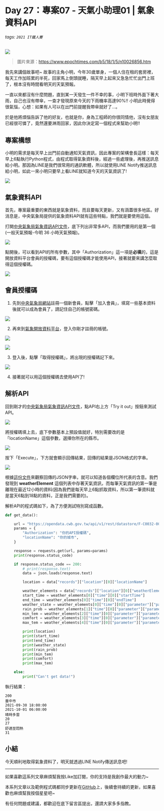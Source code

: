 # Day 27：專案07 - 天氣小助理01 | 氣象資料API

###### tags: `2021 IT鐵人賽`

![](https://i.imgur.com/Dti9MFE.png)
> 圖片來源：https://www.epochtimes.com/b5/18/1/5/n10026856.htm


我先來講個故事吧~ 故事的主角小明，今年30歲單身，一個人住在租的套房裡，每天工作加班累的半死，回家馬上倒頭就睡，隔天早上起來又急急忙忙出門上班了，根本沒有時間看明天的天氣預報。

一直以來都沒有什麼問題，直到某一天發生一件不幸的事，小明下班時外面下著大雨，自己也沒有帶傘，一查才發現原來今天的下雨機率高達90%!! 小明此時覺得很氣惱，心想：如果有人可以在出門前提醒我帶傘就好了...。

於是他將煩惱告訴了他的好友，也就是你，身為工程師的你很同情他，沒有女朋友已經很可憐了，竟然還要淋雨回家，因此你決定寫一個程式來幫助小明!!


## 專案構想

小明的需求是每天早上出門前自動通知天氣資訊，因此專案的架構會長這樣：每天早上6點執行Python程式，由程式取得氣象資料後，經過一些處理後，再推送訊息給小明。那因為LINE是我們很常用的通訊軟體，所以就使用LINE Notify推送訊息給小明，如此一來小明只要早上看LINE就知道今天的天氣資訊了!

![](https://i.imgur.com/FTxfhjZ.jpg)


## 氣象資料API

首先，專案最重要的東西就是氣象資料，而且要每天更新，又有涵蓋很多地區。好消息是，中央氣象局提供的氣象資料API就有這些特點，我們就是要使用這個。

打開[中央氣象局氣象資訊API文件](https://opendata.cwb.gov.tw/dist/opendata-swagger.html)，底下列出非常多API，而我們要用的是第一個(一般天氣預報-今明 36 小時天氣預報)。

![](https://i.imgur.com/bwh9Dqk.jpg)

點開後，可以看到API的所有參數，其中「Authorization」這一項是**必填**的，這是開放資料平台會員的授權碼，要有這個授權碼才能使用API，接著就要來講怎麼取得這個授權碼。

![](https://i.imgur.com/sZBMn4W.jpg)


## 會員授權碼

1. 先到[中央氣象局網站](https://www.cwb.gov.tw/V8/C/S/eservice/member.html)註冊一個新會員，點擊「加入會員」，填寫一些基本資料後就可以成為會員了，請記住自己的帳號密碼。

![](https://i.imgur.com/t9xYkpc.jpg)

2. 再來到[氣象開放資料平台](https://opendata.cwb.gov.tw/index)，登入你剛才註冊的帳號。

![](https://i.imgur.com/BMYvLyY.jpg)

![](https://i.imgur.com/jifI0HH.jpg)

3. 登入後，點擊「取得授權碼」，將出現的授權碼記下來。

![](https://i.imgur.com/Lt1pUiJ.jpg)

4. 接著就可以用這個授權碼去使用API了!


## 解析API

回到剛才的[中央氣象局氣象資訊API文件](https://opendata.cwb.gov.tw/dist/opendata-swagger.html)，點API右上方「Try it out」按鈕來測試API。

![](https://i.imgur.com/LunPs3k.jpg)

將授權碼填上去，底下參數基本上預設值就好，特別需要改的是「locationName」這個參數，選擇你所在的縣市。

![](https://i.imgur.com/1PfG5ZN.jpg)

按下「Execute」，下方就會顯示回傳結果，回傳的結果是JSON格式的字串。

![](https://i.imgur.com/QkN8WCl.jpg)

根據[這份文件](https://opendata.cwb.gov.tw/opendatadoc/MFC/ForecastElement.pdf)來觀察回傳的JSON字串，就可以知道各個欄位所代表的含意。我們發現到 **weatherElement** 這個列表中存著天氣資訊，而每筆天氣資訊的第一筆是離現在最近12小時的資料(因為我們是每天早上6點抓取資料，所以第一筆資料就是當天6點到18點的資料，正是我們需要的)。


解析API的程式碼如下，為了方便測試特別寫成函數。

```python
def get_data():

    url = "https://opendata.cwb.gov.tw/api/v1/rest/datastore/F-C0032-001"
    params = {
        "Authorization": "你的API授權碼",
        "locationName": "你的城市",
    }

    response = requests.get(url, params=params)
    print(response.status_code)

    if response.status_code == 200:
        # print(response.text)
        data = json.loads(response.text)

        location = data["records"]["location"][0]["locationName"]

        weather_elements = data["records"]["location"][0]["weatherElement"]
        start_time = weather_elements[0]["time"][0]["startTime"]
        end_time = weather_elements[0]["time"][0]["endTime"]
        weather_state = weather_elements[0]["time"][0]["parameter"]["parameterName"]
        rain_prob = weather_elements[1]["time"][0]["parameter"]["parameterName"]
        min_tem = weather_elements[2]["time"][0]["parameter"]["parameterName"]
        comfort = weather_elements[3]["time"][0]["parameter"]["parameterName"]
        max_tem = weather_elements[4]["time"][0]["parameter"]["parameterName"]

        print(location)
        print(start_time)
        print(end_time)
        print(weather_state)
        print(rain_prob)
        print(min_tem)
        print(comfort)
        print(max_tem)

    else:
        print("Can't get data!")
```

執行結果：

```
200
臺中市
2021-09-30 18:00:00
2021-10-01 06:00:00
晴時多雲
20
27
舒適至悶熱
31
```

## 小結

今天順利地取得氣象資料了，明天就透過LINE Notify傳送訊息吧!

---

如果喜歡這系列文章麻煩幫我按Like加訂閱，你的支持是我創作最大的動力~

本系列文章以及範例程式碼都同步更新在[GitHub](https://github.com/AndyChiangSH/2021-IT-30days)上，後續會持續的更新，如果喜歡也麻煩幫我按個星星吧~

有任何問題或建議，都歡迎在底下留言區提出，還請大家多多指教。